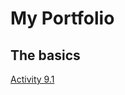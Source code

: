 # My Portfolio
## The basics
<a href="https://hectoron.github.io/PCDE-Activity-9.1/">Activity 9.1</a>
